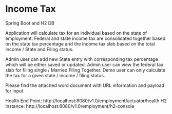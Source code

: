 # Income Tax 
Spring Boot and H2 DB 

Application will calculate tax for an individual based on the state of employment.
Federal and state income tax are consolidated together based on the state tax percentage and the income tax slab 
based on the total Income / State and Filing status.

Admin user can add new State entry with corresponding tax percentage which will be either saved or updated.
Admin user can view the federal tax slab for filing single / Married Filing Together.
Demo user can only calculate the tax for a given state / income / filing status.

Please find the attached word document with URL information and payload for input.

Health End Point: http://localhost:8080/v1.0/employment/actuator/health
H2 Instance: http://localhost:8080/v1.0/employment/h2-console


